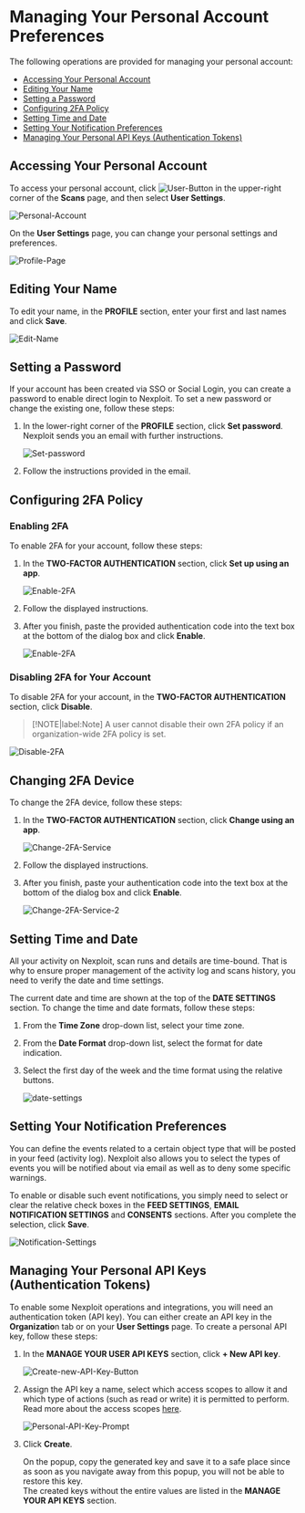 # Managing Your Personal Account Preferences
The following operations are provided for managing your personal account:
* [Accessing Your Personal Account](#Accessing-Your-Personal-Account)
* [Editing Your Name](#Editing-Your-Name)
* [Setting a Password](#Setting-a-Password)
* [Configuring 2FA Policy](#Configuring-2FA-Policy)
* [Setting Time and Date](#Setting-Time-and-Date)
* [Setting Your Notification Preferences](#Setting-Your-Notification-Preferences)
* [Managing Your Personal API Keys (Authentication Tokens)](#Managing-Your-Personal-API-Keys-Authentication-Tokens)

## Accessing Your Personal Account
To access your personal account, click ![User-Button](media/user-button.png ':size=3%') in the upper-right corner of the **Scans** page, and then select **User Settings**.


![Personal-Account](media/personal-account.png ':size=45%')

On the **User Settings** page, you can change your personal settings and preferences.


![Profile-Page](media/profile-page.png ':size=45%')

## Editing Your Name
To edit your name, in the **PROFILE** section, enter your first and last names and click **Save**.


![Edit-Name](media/edit-name.png ':size=45%')

## Setting a Password

If your account has been created via SSO or Social Login, you can create a password to enable direct login to Nexploit. To set a new password or change the existing one, follow these steps:
1. In the lower-right corner of the **PROFILE** section, click **Set password**.
   Nexploit sends you an email with further instructions.  

    ![Set-password](media/set-password.png ':size=45%')  

2. Follow the instructions provided in the email.

## 	Configuring 2FA Policy
### Enabling 2FA
To enable 2FA for your account, follow these steps:
1. In the **TWO-FACTOR AUTHENTICATION** section, click **Set up using an app**.

    ![Enable-2FA](media/enable-2fa-1.png ':size=45%')

2. Follow the displayed instructions. 
3. After you finish, paste the provided authentication code into the text box at the bottom of the dialog box and click **Enable**.

    ![Enable-2FA](media/enable-2fa-2.png ':size=30%')

### Disabling 2FA for Your Account
To disable 2FA for your account, in the **TWO-FACTOR AUTHENTICATION** section, click **Disable**.

>[!NOTE|label:Note]
A user cannot disable their own 2FA policy if an organization-wide 2FA policy is set.

![Disable-2FA](media/2fa-disable.png ':size=30%')

## Changing 2FA Device

To change the 2FA device, follow these steps: 

1. In the **TWO-FACTOR AUTHENTICATION** section, click **Change using an app**.

    ![Change-2FA-Service](media/change-2fa-device.png ':size=30%')

2. Follow the displayed instructions. 
3. After you finish, paste your authentication code into the text box at the bottom of the dialog box and click **Enable**.

    ![Change-2FA-Service-2](media/enable-2fa-2.png ':size=30%')

## Setting Time and Date

All your activity on Nexploit, scan runs and details are time-bound. That is why to ensure proper management of the activity log and scans history, you need to verify the date and time settings.  

The current date and time are shown at the top of the **DATE SETTINGS** section. To change the time and date formats, follow these steps:

1. From the **Time Zone** drop-down list, select your time zone.
2. From the **Date Format** drop-down list,  select the format for date indication. 
3. Select the first day of the week and the time format using the relative buttons.

    ![date-settings](media/date-settings.png ':size=45%')

## Setting Your Notification Preferences
You can define the events related to a certain object type that will be posted in your feed (activity log). Nexploit also allows you to select the types of events you will be notified about via email as well as to deny some specific warnings. 

To enable or disable such event notifications, you simply need to select or clear the relative check boxes in the **FEED SETTINGS**, **EMAIL NOTIFICATION SETTINGS** and **CONSENTS** sections. After you complete the selection, click **Save**.


![Notification-Settings](media/notifications.png ':size=45%')

## 	Managing Your Personal API Keys (Authentication Tokens)
To enable some Nexploit operations and integrations, you will need an authentication token (API key). You can either create an API key in the **Organizatio**n tab or on your **User Settings** page. To create a personal API key, follow these steps:

1. In the **MANAGE YOUR USER API KEYS** section, click **+ New API key**.

    ![Create-new-API-Key-Button](media/new-api-key-button.png ':size=45%') 

2. Assign the API key a name, select which access scopes to allow it and which type of actions (such as read or write) it is permitted to perform. Read more about the access scopes [here](/guide/np-web-ui/advanced-set-up/managing-scopes/personal-api-key.md). 

   ![Personal-API-Key-Prompt](media/personal-api-key-prompt.png ':size=30%')

3. Click **Create**.<br>

   On the popup, copy the generated key and save it to a safe place since as soon as you navigate away from this popup, you will not be able to restore this key.<br>
   The created keys without the entire values are listed in the **MANAGE YOUR API KEYS** section.


